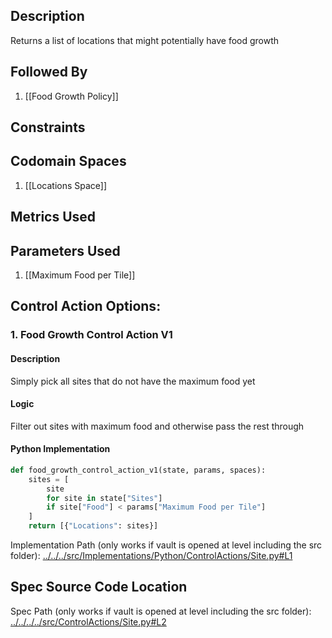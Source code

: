 ## Description

Returns a list of locations that might potentially have food growth
## Followed By
1. [[Food Growth Policy]]

## Constraints
## Codomain Spaces
1. [[Locations Space]]

## Metrics Used

## Parameters Used
1. [[Maximum Food per Tile]]

## Control Action Options:
### 1. Food Growth Control Action V1
#### Description
Simply pick all sites that do not have the maximum food yet
#### Logic
Filter out sites with maximum food and otherwise pass the rest through
#### Python Implementation
```python
def food_growth_control_action_v1(state, params, spaces):
    sites = [
        site
        for site in state["Sites"]
        if site["Food"] < params["Maximum Food per Tile"]
    ]
    return [{"Locations": sites}]
```
Implementation Path (only works if vault is opened at level including the src folder): [../../../src/Implementations/Python/ControlActions/Site.py#L1](../../../src/Implementations/Python/ControlActions/Site.py#L1)

## Spec Source Code Location

Spec Path (only works if vault is opened at level including the src folder): [../../../../src/ControlActions/Site.py#L2](../../../../src/ControlActions/Site.py#L2)

